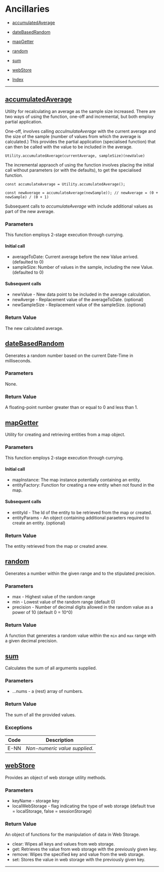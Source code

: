 # Ancillaries

* [accumulatedAverage](#accumulatedaverage)
* [dateBasedRandom](#dateBasedRandom)
* [mapGetter](#mapgetter)
* [random](#random)
* [sum](#sum)
* [webStore](#webstore)

* [Index](../README.md)

---

## [accumulatedAverage](:#accumulatedaverage)

Utility for recalculating an average as the sample size increased. There are two ways of using the function, one-off and incremental, but both employ partial application.

One-off, involves calling _acculmulateAverage_ with the current average and the size of the sample (number of values from which the average is calculated.) This provides the partial application (specialised function) that can then be called with the value to be included in the average.

`Utility.accumulatedAverage(currentAverage, sampleSize)(newValue)`

The incremental appraoch of using the function involves placing the initial call without parameters (or with the defaults), to get the specialised function.

`const accumulateAverage = Utility.accumulatedAverage();`

`const newAverage = accumulateAverage(newSample)); // newAverage = (0 + newSample) / (0 + 1)`

Subsequent calls to _accumulateAverage_ with include additional values as part of the new average.

### Parameters

This function employs 2-stage execution through currying.

#### Initial call

-   averageToDate: Current average before the new Value arrived. (defaulted to 0)
-   sampleSize: Number of values in the sample, including the new Value. (defaulted to 0)

#### Subsequent calls

-   newValue - New data point to be included in the average calculation.
-   newAverge - Replacement value of the averageToDate. (optional)
-   newSampleSize - Replacement value of the sampleSize. (optional)

### Return Value

The new calculated average.

## [dateBasedRandom](:#dateBasedRandom)

Generates a random number based on the current Date-Time in milliseconds.

### Parameters

None.

### Return Value

A floating-point number greater than or equal to 0 and less than 1.

## [mapGetter](:#mapgetter)

Utility for creating and retrieving entities from a map object.

### Parameters

This function employs 2-stage execution through currying.

#### Initial call

-   mapInstance: The map instance potentially containing an entity. 
-   entityFactory: Function for creating a new entity when not found in the map.

#### Subsequent calls

-   entityId - The Id of the entity to be retrieved from the map or created.
-   entityParams - An object containing additional paraeters required to create an entity. (optional)

### Return Value

The entity retrieved from the map or created anew.

## [random](:#random)

Generates a number within the given range and to the stipulated precision.

### Parameters

-   max - Highest value of the random range
-   min - Lowest value of the random range (default 0)
-   precision - Number of decimal digits allowed in the random value as a power of 10 (default 0 = 10^0)

### Return Value

A function that generates a random value within the `min` and `max` range with a given decimal precision.

## [sum](:#sum)

Calculates the sum of all arguments supplied.

### Parameters

-   ...nums - a (rest) array of numbers.

### Return Value

The sum of all the provided values.

### Exceptions

| Code | Description                   |
| :--: | :---------------------------: |
| E-NN | _Non-numeric value supplied._ |

## [webStore](:#webstore)

Provides an object of web storage utility methods.

### Parameters

-   keyName - storage key
-   localWebStorage - flag indicating the type of web storage (default true = localStorage, false = sessionStorage)

### Return Value

An object of functions for the manipulation of data in Web Storage.

-   clear: Wipes all keys and values from web storage.
-   get: Retrieves the value from web storage with the previously given key.
-   remove: Wipes the specified key and value from the web storage.
-   set: Stores the value in web storage with the previously given key.

---
